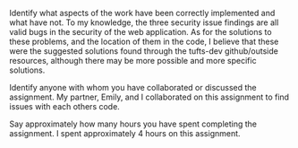 Identify what aspects of the work have been correctly implemented and what have not.
	To my knowledge, the three security issue findings are all valid bugs in the security of the web application.
	As for the solutions to these problems, and the location of them in the code, I believe that these were the
	suggested solutions found through the tufts-dev github/outside resources, although there may be more possible
	and more specific solutions.

Identify anyone with whom you have collaborated or discussed the assignment.
	My partner, Emily, and I collaborated on this assignment to find issues with each others code.

Say approximately how many hours you have spent completing the assignment.
	I spent approximately 4 hours on this assignment.
